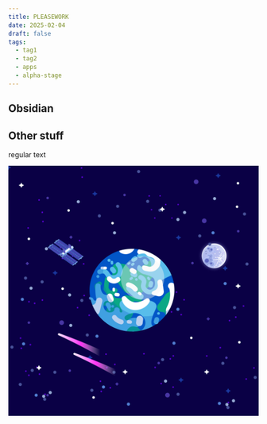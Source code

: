 ```yaml
---
title: PLEASEWORK
date: 2025-02-04
draft: false
tags:
  - tag1
  - tag2
  - apps
  - alpha-stage
---
```


## Obsidian

## Other stuff

regular text

![Image Description](/posts/attachments/first.png)
